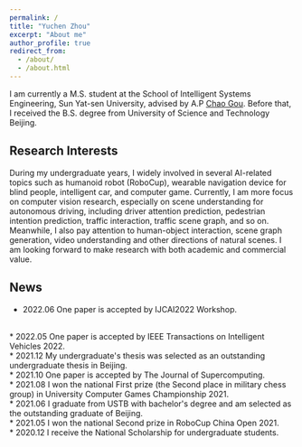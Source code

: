 ```yaml
---
permalink: /
title: "Yuchen Zhou"
excerpt: "About me"
author_profile: true
redirect_from: 
  - /about/
  - /about.html
---
```


I am currently a M.S. student at the School of Intelligent Systems Engineering, Sun Yat-sen University, advised by A.P [Chao Gou](https://chaogou.github.io/). Before that, I received the B.S. degree from University of Science and Technology Beijing.

Research Interests
------
During my undergraduate years, I widely involved in several AI-related topics such as humanoid robot (RoboCup), wearable navigation device for blind people, intelligent car, and computer game. Currently, I am more focus on computer vision research, especially on scene understanding for autonomous driving, including driver attention prediction, pedestrian intention prediction, traffic interaction, traffic scene graph, and so on. Meanwhile, I also pay attention to human-object interaction, scene graph generation, video understanding and other directions of natural scenes. I am looking forward to make research with both academic and commercial value.

News
------
* 2022.06 One paper is accepted by IJCAI2022 Workshop.
<br>
* 2022.05 One paper is accepted by IEEE Transactions on Intelligent Vehicles 2022.
<br>
* 2021.12 My undergraduate's thesis was selected as an outstanding undergraduate thesis in Beijing. 
<br>
* 2021.10 One paper is accepted by The Journal of Supercomputing.
<br>
* 2021.08 I won the national First prize (the Second place in military chess group) in University Computer Games Championship 2021.
<br>
* 2021.06 I graduate from USTB with bachelor's degree and 
am selected as the outstanding graduate of Beijing.
<br>
* 2021.05 I won the national Second prize in RoboCup China Open 2021.
<br>
* 2020.12 I receive the National Scholarship for undergraduate students.
<br>